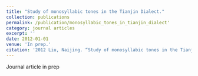 ```yaml
---
title: "Study of monosyllabic tones in the Tianjin Dialect."
collection: publications
permalink: /publication/monosyllabic_tones_in_tianjin_dialect'
category: journal articles
excerpt: ''
date: 2012-01-01
venue: 'In prep.'
citation: '2012 Liu, Naijing. “Study of monosyllabic tones in the Tianjin Dialect.” Modern Language: Linguistic Research, 3, 10-11. (Published in Chinese).'
---
```

Journal article in prep
